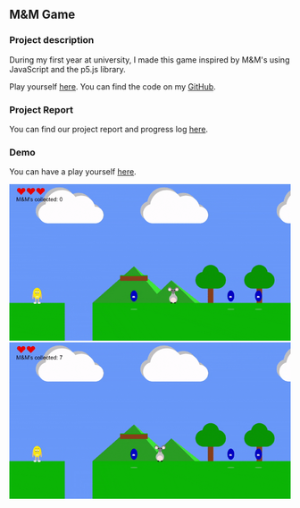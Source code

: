 ## M&M Game

### Project description
During my first year at university, I made this game inspired by M&M's using JavaScript and the p5.js library. 

Play yourself [here](http://igor.gold.ac.uk/~ypaks001/FinalGameProject/).
You can find the code on my [GitHub](https://github.com/ysmnpksy/m-m_game).

### Project Report

You can find our project report and progress log [here](pdf/DrawingAppReport.pdf).

### Demo

You can have a play yourself [here](http://igor.gold.ac.uk/~ypaks001/FinalGameProject/).

<img src="images/m&m1.gif"/>

<img src="images/m&m2.gif"/>
